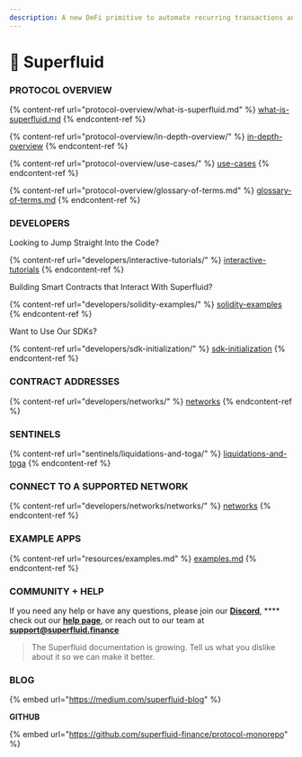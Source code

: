 ```yaml
---
description: A new DeFi primitive to automate recurring transactions and monetize Web3
---
```


# 🌊 Superfluid

### PROTOCOL OVERVIEW

{% content-ref url="protocol-overview/what-is-superfluid.md" %}
[what-is-superfluid.md](protocol-overview/what-is-superfluid.md)
{% endcontent-ref %}

{% content-ref url="protocol-overview/in-depth-overview/" %}
[in-depth-overview](protocol-overview/in-depth-overview/)
{% endcontent-ref %}

{% content-ref url="protocol-overview/use-cases/" %}
[use-cases](protocol-overview/use-cases/)
{% endcontent-ref %}

{% content-ref url="protocol-overview/glossary-of-terms.md" %}
[glossary-of-terms.md](protocol-overview/glossary-of-terms.md)
{% endcontent-ref %}

### DEVELOPERS

Looking to Jump Straight Into the Code?

{% content-ref url="developers/interactive-tutorials/" %}
[interactive-tutorials](developers/interactive-tutorials/)
{% endcontent-ref %}

Building Smart Contracts that Interact With Superfluid?

{% content-ref url="developers/solidity-examples/" %}
[solidity-examples](developers/solidity-examples/)
{% endcontent-ref %}

Want to Use Our SDKs?

{% content-ref url="developers/sdk-initialization/" %}
[sdk-initialization](developers/sdk-initialization/)
{% endcontent-ref %}

### CONTRACT ADDRESSES

{% content-ref url="developers/networks/" %}
[networks](developers/networks/)
{% endcontent-ref %}

### SENTINELS

{% content-ref url="sentinels/liquidations-and-toga/" %}
[liquidations-and-toga](sentinels/liquidations-and-toga/)
{% endcontent-ref %}

### CONNECT TO A SUPPORTED NETWORK

{% content-ref url="developers/networks/networks/" %}
[networks](developers/networks/networks/)
{% endcontent-ref %}

### EXAMPLE APPS

{% content-ref url="resources/examples.md" %}
[examples.md](resources/examples.md)
{% endcontent-ref %}

### COMMUNITY + HELP

If you need any help or have any questions, please join our [**Discord**](http://discord.superfluid.finance/), \*\*\*\* check out our [**help page**](http://help.superfluid.finance/), or reach out to our team at **support@superfluid.finance**

> The Superfluid documentation is growing. Tell us what you dislike about it so we can make it better.

### **BLOG**

{% embed url="https://medium.com/superfluid-blog" %}

**GITHUB**

{% embed url="https://github.com/superfluid-finance/protocol-monorepo" %}
